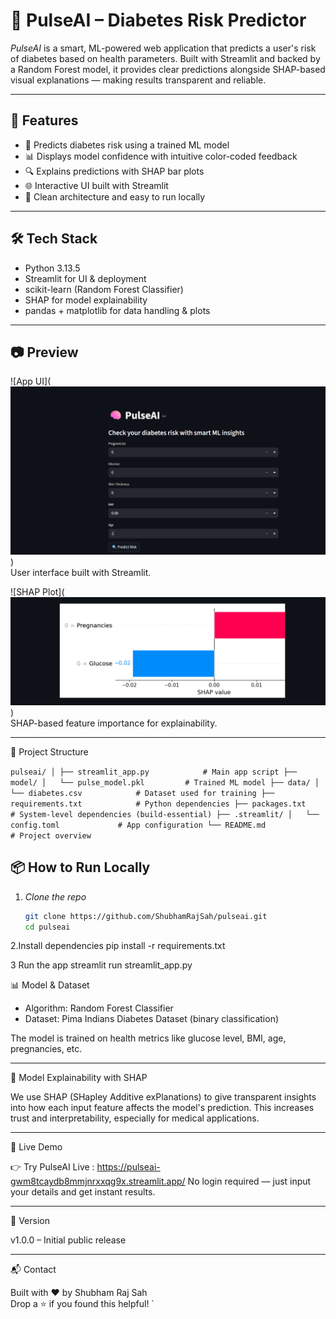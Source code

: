 # 🧠 PulseAI – Diabetes Risk Predictor

*PulseAI* is a smart, ML-powered web application that predicts a user's risk of diabetes based on health parameters. Built with Streamlit and backed by a Random Forest model, it provides clear predictions alongside SHAP-based visual explanations — making results transparent and reliable.

---

## 🚀 Features

- 🧪 Predicts diabetes risk using a trained ML model
- 📊 Displays model confidence with intuitive color-coded feedback
- 🔍 Explains predictions with SHAP bar plots
- 🌐 Interactive UI built with Streamlit
- 🧰 Clean architecture and easy to run locally

---


## 🛠 Tech Stack

- Python 3.13.5
- Streamlit for UI & deployment
- scikit-learn (Random Forest Classifier)
- SHAP for model explainability
- pandas + matplotlib for data handling & plots

---

## 📷 Preview


![App UI](![alt text](image.png))  
User interface built with Streamlit.

![SHAP Plot](![alt text](image-1.png))  
SHAP-based feature importance for explainability.

---

📁 Project Structure

`
pulseai/
│
├── streamlit_app.py            # Main app script
├── model/
│   └── pulse_model.pkl         # Trained ML model
├── data/
│   └── diabetes.csv            # Dataset used for training
├── requirements.txt            # Python dependencies
├── packages.txt                # System-level dependencies (build-essential)
├── .streamlit/
│   └── config.toml             # App configuration
└── README.md                   # Project overview
`



## 📦 How to Run Locally

1. *Clone the repo*
   ```bash
   git clone https://github.com/ShubhamRajSah/pulseai.git
   cd pulseai

2.Install dependencies
pip install -r requirements.txt

3 Run the app
streamlit run streamlit_app.py


📊 Model & Dataset

- Algorithm: Random Forest Classifier
- Dataset: Pima Indians Diabetes Dataset (binary classification)

The model is trained on health metrics like glucose level, BMI, age, pregnancies, etc.

---

🧠 Model Explainability with SHAP

We use SHAP (SHapley Additive exPlanations) to give transparent insights into how each input feature affects the model's prediction. This increases trust and interpretability, especially for medical applications.

---

🔗 Live Demo

👉 Try PulseAI Live  : https://pulseai-gwm8tcaydb8mmjnrxxqg9x.streamlit.app/
No login required — just input your details and get instant results.

---

🏁 Version

v1.0.0 – Initial public release

---

📬 Contact

Built with ❤ by Shubham Raj Sah  
Drop a ⭐ if you found this helpful!
`
